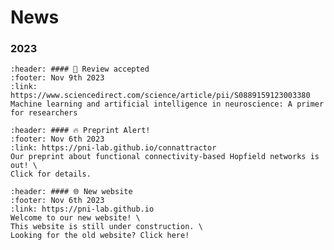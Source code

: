 # News

### 2023

```{card} Review paper
:header: #### 🎉 Review accepted
:footer: Nov 9th 2023
:link: https://www.sciencedirect.com/science/article/pii/S0889159123003380
Machine learning and artificial intelligence in neuroscience: A primer for researchers
```


```{card} fcHNN preprint
:header: #### 🔥 Preprint Alert!
:footer: Nov 6th 2023
:link: https://pni-lab.github.io/connattractor
Our preprint about functional connectivity-based Hopfield networks is out! \
Click for details.
```


```{card} The Lab has a new website
:header: #### 🌐 New website
:footer: Nov 6th 2023
:link: https://pni-lab.github.io
Welcome to our new website! \
This website is still under construction. \
Looking for the old website? Click here!
```
